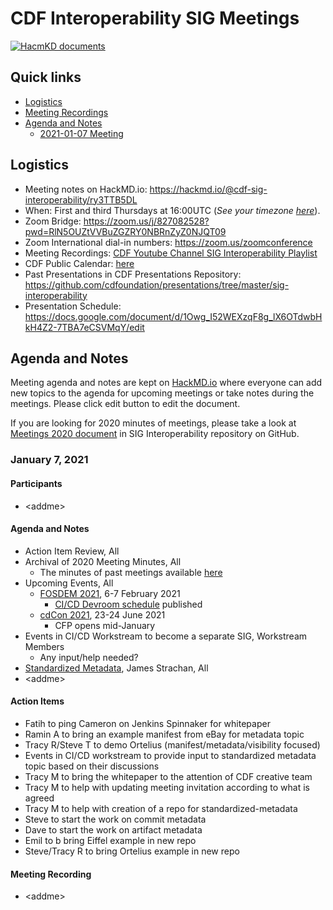 # CDF Interoperability SIG Meetings

[![HacmKD documents](https://hackmd.io/badge.svg)](https://hackmd.io/HuufSDMaTPyb3qxkyBKg3A?edit)

## Quick links

* [Logistics](#Logistics)
* [Meeting Recordings](https://www.youtube.com/playlist?list=PL2KXbZ9-EY9QxICOnONBFPn_cYfJ8BsaG)
* [Agenda and Notes](#Agenda-and-Notes)
    * [2021-01-07 Meeting](#January-7-2021)

## Logistics

* Meeting notes on HackMD.io: https://hackmd.io/@cdf-sig-interoperability/ry3TTB5DL
* When: First and third Thursdays at 16:00UTC (*See your timezone [here](https://time.is/1600_in_UTC)*).
* Zoom Bridge: https://zoom.us/j/827082528?pwd=RlN5OUZtVVBuZGZRY0NBRnZyZ0NJQT09
* Zoom International dial-in numbers: https://zoom.us/zoomconference
* Meeting Recordings: [CDF Youtube Channel SIG Interoperability Playlist](https://www.youtube.com/playlist?list=PL2KXbZ9-EY9QxICOnONBFPn_cYfJ8BsaG)
* CDF Public Calendar: [here](https://calendar.google.com/calendar/embed?src=linuxfoundation.org_mhf0kmgedn67ihni8r129avp24%40group.calendar.google.com&ctz=America%2FLos_Angeles)
* Past Presentations in CDF Presentations Repository: https://github.com/cdfoundation/presentations/tree/master/sig-interoperability
* Presentation Schedule: https://docs.google.com/document/d/1Owg_I52WEXzqF8g_lX6OTdwbHkH4Z2-7TBA7eCSVMqY/edit

## Agenda and Notes

Meeting agenda and notes are kept on [HackMD.io](https://hackmd.io/@cdf-sig-interoperability/ry3TTB5DL) where everyone can add new topics to the agenda for upcoming meetings or take notes during the meetings. Please click edit button to edit the document.

If you are looking for 2020 minutes of meetings, please take a look at [Meetings 2020 document](https://github.com/cdfoundation/sig-interoperability/blob/master/docs/meetings_2020.md) in SIG Interoperability repository on GitHub.

### January 7, 2021

#### Participants
* \<addme\>

#### Agenda and Notes
* Action Item Review, All 
* Archival of 2020 Meeting Minutes, All
    * The minutes of past meetings available [here](https://github.com/cdfoundation/sig-interoperability/blob/master/docs/meetings_2020.md)
* Upcoming Events, All
    * [FOSDEM 2021](https://fosdem.org/2021/), 6-7 February 2021
        * [CI/CD Devroom schedule](https://fosdem.org/2021/schedule/track/continuous_integration_and_continuous_deployment/) published
    * [cdCon 2021](https://events.linuxfoundation.org/cdcon/), 23-24 June 2021
        * CFP opens mid-January
* Events in CI/CD Workstream to become a separate SIG, Workstream Members
    * Any input/help needed?
* [Standardized Metadata](https://hackmd.io/BYbkuR8uSlKt_w7Y4KE1OQ), James Strachan, All
* \<addme\>
 
#### Action Items
* Fatih to ping Cameron on Jenkins Spinnaker for whitepaper
* Ramin A to bring an example manifest from eBay for metadata topic
* Tracy R/Steve T to demo Ortelius (manifest/metadata/visibility focused)
* Events in CI/CD workstream to provide input to standardized metadata topic based on their discussions
* Tracy M to bring the whitepaper to the attention of CDF creative team
* Tracy M to help with updating meeting invitation according to what is agreed
* Tracy M to help with creation of a repo for standardized-metadata
* Steve to start the work on commit metadata
* Dave to start the work on artifact metadata
* Emil to b bring Eiffel example in new repo
* Steve/Tracy R to bring Ortelius example in new repo

#### Meeting Recording
* \<addme\>